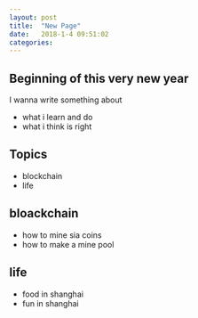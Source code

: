 ```yaml
---
layout: post
title:  "New Page"
date:   2018-1-4 09:51:02
categories:
---
```



## Beginning of this very new year

I wanna write something about

* what i learn and do
* what i think is right

## Topics

* blockchain
* life

## bloackchain

* how to mine sia coins
* how to make a mine pool

## life

* food in shanghai
* fun in shanghai

